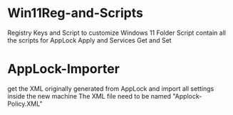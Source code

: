 # Win11Reg-and-Scripts
Registry Keys and Script to customize Windows 11 
Folder Script contain all the scripts for AppLock Apply and Services Get and Set

# AppLock-Importer # 
get the XML originally generated from AppLock and import all settings inside the new machine
The XML file need to be named "Applock-Policy.XML"


